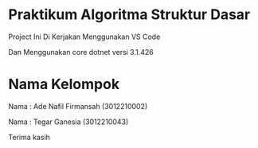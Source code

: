 <h1>Praktikum Algoritma Struktur Dasar</h1>

<p>Project Ini Di Kerjakan Menggunakan VS Code</p>
<p>Dan Menggunakan core dotnet versi 3.1.426</p>

# Nama Kelompok
<p>Nama : Ade Nafil Firmansah (3012210002)</p>
<p>Nama : Tegar Ganesia (3012210043)</p>

<p>Terima kasih</p>